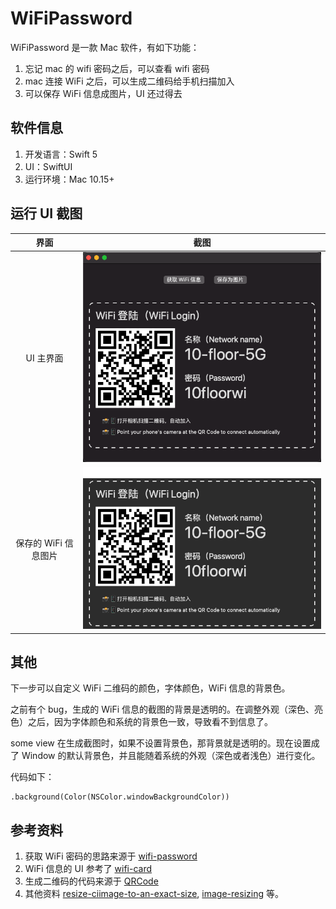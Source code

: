 # WiFiPassword

WiFiPassword 是一款 Mac 软件，有如下功能：

1. 忘记 mac 的 wifi 密码之后，可以查看 wifi 密码
2. mac 连接 WiFi 之后，可以生成二维码给手机扫描加入
3. 可以保存 WiFi 信息成图片，UI 还过得去

## 软件信息

1. 开发语言：Swift 5
1. UI：SwiftUI
1. 运行环境：Mac 10.15+

## 运行 UI 截图

| 界面 | 截图 |
| :---: | :---: |
| UI 主界面 | ![](Images/main.jpg) | 
| 保存的 WiFi 信息图片 | ![](Images/wifi_info.png) |


## 其他

下一步可以自定义 WiFi 二维码的颜色，字体颜色，WiFi 信息的背景色。

之前有个 bug，生成的 WiFi 信息的截图的背景是透明的。在调整外观（深色、亮色）之后，因为字体颜色和系统的背景色一致，导致看不到信息了。

some view 在生成截图时，如果不设置背景色，那背景就是透明的。现在设置成了 Window 的默认背景色，并且能随着系统的外观（深色或者浅色）进行变化。

代码如下：
```
.background(Color(NSColor.windowBackgroundColor))
```
## 参考资料

1. 获取 WiFi 密码的思路来源于 [wifi-password](https://github.com/sdushantha/wifi-password)
2. WiFi 信息的 UI 参考了 [wifi-card](https://github.com/bndw/wifi-card)
3. 生成二维码的代码来源于 [QRCode]( https://github.com/aschuch/QRCode)
1. 其他资料 [resize-ciimage-to-an-exact-size](https://stackoverflow.com/questions/61589783/resize-ciimage-to-an-exact-size), [image-resizing](https://nshipster.com/image-resizing/) 等。
 

